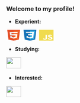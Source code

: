 ### Welcome to my profile! 

- **Experient:**
<img align="center" alt="Rafa-HTML" height="30" width="40" src="https://raw.githubusercontent.com/devicons/devicon/master/icons/html5/html5-original.svg">
<img align="center" alt="Rafa-CSS" height="30" width="40" src="https://raw.githubusercontent.com/devicons/devicon/master/icons/css3/css3-original.svg">
<img align="center" alt="Rafa-Js" height="30" width="40" src="https://raw.githubusercontent.com/devicons/devicon/master/icons/javascript/javascript-plain.svg">

- **Studying:**
<img height="30" width="40" src="https://cdn.jsdelivr.net/gh/devicons/devicon/icons/c/c-plain.svg" />

- **Interested:**
<img  height="30" width="40" src="https://cdn.jsdelivr.net/gh/devicons/devicon/icons/swift/swift-original.svg" />




